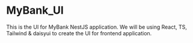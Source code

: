 # MyBank_UI
This is the UI for MyBank NestJS application. We will be using React, TS, Tailwind &amp; daisyui to create the UI for frontend application.
